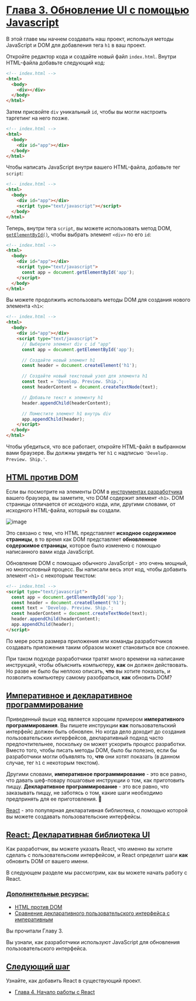 # [Глава 3. Обновление UI с помощью Javascript](../index.md)

В этой главе мы начнем создавать наш проект, используя методы JavaScript и DOM для добавления тега `h1` в ваш проект.

Откройте редактор кода и создайте новый файл `index.html`. Внутри HTML-файла добавьте следующий код:

```html
<!-- index.html -->
<html>
  <body>
    <div></div>
  </body>
</html>
```

Затем присвойте `div` уникальный `id`, чтобы вы могли настроить таргетинг на него позже.

```html
<!-- index.html -->
<html>
  <body>
    <div id="app"></div>
  </body>
</html>
```

Чтобы написать JavaScript внутри вашего HTML-файла, добавьте тег `script`:

```html
<!-- index.html -->
<html>
  <body>
    <div id="app"></div>
    <script type="text/javascript"></script>
  </body>
</html>
```

Теперь, внутри тега `script`, вы можете использовать метод DOM, [`getElementById()`](https://developer.mozilla.org/en-US/docs/Web/API/Document/getElementById), чтобы выбрать элемент `<div>` по его `id`:

```html
<!-- index.html -->
<html>
  <body>
    <div id="app"></div>
    <script type="text/javascript">
      const app = document.getElementById('app');
    </script>
  </body>
</html>
```

Вы можете продолжить использовать методы DOM для создания нового элемента `<h1>`:

```html
<!-- index.html -->
<html>
  <body>
    <div id="app"></div>
    <script type="text/javascript">
      // Выберите элемент div с id "app"
      const app = document.getElementById('app');

      // Создайте новый элемент h1
      const header = document.createElement('h1');

      // Создайте новый текстовый узел для элемента h1
      const text = 'Develop. Preview. Ship.';
      const headerContent = document.createTextNode(text);

      // Добавьте текст к элементу h1
      header.appendChild(headerContent);

      // Поместите элемент h1 внутрь div
      app.appendChild(header);
    </script>
  </body>
</html>
```

Чтобы убедиться, что все работает, откройте HTML-файл в выбранном вами браузере. Вы должны увидеть тег `h1` с надписью `'Develop. Preview. Ship.'`.

## [HTML против DOM](#)

Если вы посмотрите на элементы DOM в [инструментах разработчика](https://developer.mozilla.org/docs/Learn/Common_questions/Tools_and_setup/What_are_browser_developer_tools) вашего браузера, вы заметите, что DOM содержит элемент `<h1>`. DOM страницы отличается от исходного кода, или, другими словами, от исходного HTML-файла, который вы создали.

![image](<../images/Chapter 3.1. Updating UI with Javascript.avif>)

Это связано с тем, что HTML представляет **исходное содержимое страницы**, в то время как DOM представляет **обновленное содержимое страницы**, которое было изменено с помощью написанного вами кода JavaScript.

Обновление DOM с помощью обычного JavaScript - это очень мощный, но многословный процесс. Вы написали весь этот код, чтобы добавить элемент `<h1>` с некоторым текстом:

```html
<!-- index.html -->
<script type="text/javascript">
  const app = document.getElementById('app');
  const header = document.createElement('h1');
  const text = 'Develop. Preview. Ship.';
  const headerContent = document.createTextNode(text);
  header.appendChild(headerContent);
  app.appendChild(header);
</script>
```

По мере роста размера приложения или команды разработчиков создавать приложения таким образом может становиться все сложнее.

При таком подходе разработчики тратят много времени на написание инструкций, чтобы объяснить компьютеру, **как** он должен действовать. Но разве не было бы неплохо описать, **что** вы хотите показать, и позволить компьютеру самому разобраться, **как** обновить DOM?

## [Императивное и декларативное программирование](#)

Приведенный выше код является хорошим примером **императивного программирования**. Вы пишете инструкции **как** пользовательский интерфейс должен быть обновлен. Но когда дело доходит до создания пользовательских интерфейсов, декларативный подход часто предпочтительнее, поскольку он может ускорить процесс разработки. Вместо того, чтобы писать методы DOM, было бы полезно, если бы разработчики могли объявлять то, **что** они хотят показать (в данном случае, тег `h1` с некоторым текстом).

Другими словами, **императивное программирование** - это все равно, что давать шеф-повару пошаговые инструкции о том, как приготовить пиццу. **Декларативное программирование** - это все равно, что заказывать пиццу, не заботясь о том, какие шаги необходимо предпринять для ее приготовления. 🍕

[React](https://react.dev/) - это популярная декларативная библиотека, с помощью которой вы можете создавать пользовательские интерфейсы.

## [React: Декларативная библиотека UI](#)

Как разработчик, вы можете указать React, что именно вы хотите сделать с пользовательским интерфейсом, и React определит шаги **как** обновить DOM от вашего имени.

В следующем разделе мы рассмотрим, как вы можете начать работу с React.

### [Дополнительные ресурсы:](#)

- [HTML против DOM](https://developer.chrome.com/docs/devtools/dom/#appendix)
- [Сравнение декларативного пользовательского интерфейса с императивным](https://react.dev/learn/reacting-to-input-with-state#how-declarative-ui-compares-to-imperative)

Вы прочитали Главу 3.

Вы узнали, как разработчики используют JavaScript для обновления пользовательского интерфейса.

## [Следующий шаг](#)

Узнайте, как добавить React в существующий проект.

- [Глава 4. Начало работы с React](<./Chapter 4. Getting Started with React.md>)
